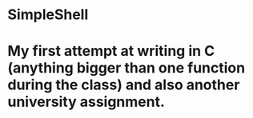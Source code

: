 # SimpleShell
# My first attempt at writing in C (anything bigger than one function during the class) and also another university assignment.
